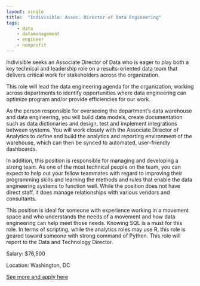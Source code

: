 ```yaml
---
layout: single
title:  "Indivisible: Assoc. Director of Data Engineering"
tags: 
    - data
    - datamanagement
    - engineer
    - nonprofit
---
```


Indivisible seeks an Associate Director of Data who is eager to play both a key technical and leadership role on a results-oriented data team that delivers critical work for stakeholders across the organization.

This role will lead the data engineering agenda for the organization, working across departments to identify opportunities where data engineering can optimize program and/or provide efficiencies for our work.

As the person responsible for overseeing the department’s data warehouse and data engineering, you will build data models, create documentation such as data dictionaries and design, test and implement integrations between systems. You will work closely with the Associate Director of Analytics to define and build the analytics and reporting environment of the warehouse, which can then be synced to automated, user-friendly dashboards.

In addition, this position is responsible for managing and developing a strong team. As one of the most technical people on the team, you can expect to help out your fellow teammates with regard to improving their programming skills and learning the methods and rules that enable the data engineering systems to function well. While the position does not have direct staff, it does manage relationships with various vendors and consultants.

This position is ideal for someone with experience working in a movement space and who understands the needs of a movement and how data engineering can help meet those needs. Knowing SQL is a must for this role. In terms of scripting, while the analytics roles may use R, this role is geared toward someone with strong command of Python. This role will report to the Data and Technology Director.



Salary: $76,500

Location: Washington, DC


[See more and apply here](https://jobs.lever.co/indivisible/19f7146f-f58d-49a4-bc89-b7d6683965ae)
